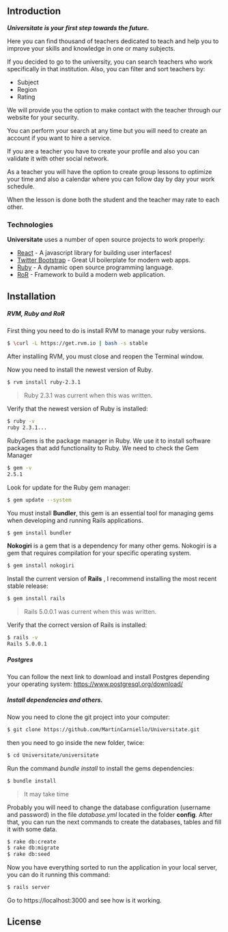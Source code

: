 ## Introduction
*__Universitate is your first step towards the future.__*

Here you can find thousand of teachers dedicated to teach and help you to improve your skills and knowledge in one or many subjects.

If you decided to go to the university, you can search teachers who work specifically in that institution. Also, you can filter and sort teachers by:

  - Subject
  - Region
  - Rating

We will provide you the option to make contact with the teacher through our website for your security.

You can perform your search at any time but you will need to create an account if you want to hire a service.

If you are a teacher you have to create your profile and also you can validate it with other social network.

As a teacher you will have the option to create group lessons to optimize your time and also a calendar where you can follow day by day your work schedule.

When the lesson is done both the student and the teacher may rate to each other.

### Technologies

__Universitate__ uses a number of open source projects to work properly:

* [React] - A javascript library for building user interfaces!
* [Twitter Bootstrap] - Great UI boilerplate for modern web apps.
* [Ruby] - A dynamic open source programming language.
* [RoR] - Framework to build a modern web application.

## Installation
##### RVM, Ruby and RoR

First thing you need to do is install RVM to manage your ruby versions.
```bash
$ \curl -L https://get.rvm.io | bash -s stable
```
After installing RVM, you must close and reopen the Terminal window.

Now you need to install the newest version of Ruby.
```bash
$ rvm install ruby-2.3.1
```
> Ruby 2.3.1 was current when this was written.

Verify that the newest version of Ruby is installed:
```bash
$ ruby -v
ruby 2.3.1...
```
RubyGems is the package manager in Ruby. We use it to install software packages that add functionality to Ruby. We need to check the Gem Manager
```bash
$ gem -v
2.5.1
```
Look for update for the Ruby gem manager:
```bash
$ gem update --system
```

You must install **Bundler**, this gem is an essential tool for managing gems when developing and running Rails applications.
```bash
$ gem install bundler
```

**Nokogiri** is a gem that is a dependency for many other gems. Nokogiri is a gem that requires compilation for your specific operating system.
```bash
$ gem install nokogiri
```

Install the current version of **Rails** , I recommend installing the most recent stable release:

```bash
$ gem install rails
```
>Rails 5.0.0.1 was current when this was written.

Verify that the correct version of Rails is installed:
```bash
$ rails -v
Rails 5.0.0.1
```

##### Postgres

You can follow the next link to download and install Postgres depending your operating system:
https://www.postgresql.org/download/

##### Install dependencies and others.

Now you need to clone the git project into your computer:
```bash
$ git clone https://github.com/MartinCarniello/Universitate.git
```
then you need to go inside the new folder, twice:
```bash
$ cd Universitate/universitate
```
Run the command _bundle install_ to install the gems dependencies:
```bash
$ bundle install
```
> It may take time

Probably you will need to change the database configuration (username and password) in the file _database.yml_ located in the folder __config__. After that, you can run the next commands to create the databases, tables and fill it with some data.
```bash
$ rake db:create
$ rake db:migrate
$ rake db:seed
```

Now you have everything sorted to run the application in your local server, you can do it running this command:
```bash
$ rails server
```

Go to https://localhost:3000 and see how is it working.


License
----

   [Twitter Bootstrap]: <http://twitter.github.com/bootstrap/>
   [React]: <https://facebook.github.io/react/>
   [Ruby]: <https://www.ruby-lang.org/en/>
   [RoR]: <http://rubyonrails.org/>


